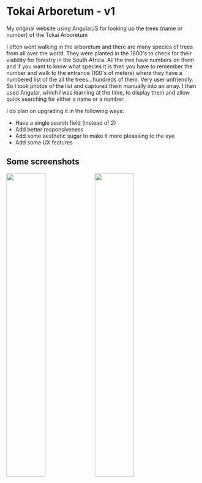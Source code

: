 # Tokai Arboretum - v1
My original website using AngularJS for looking up the trees (name or number) of the Tokai Arboretum

I often went walking in the arboretum and there are many species of trees from all over the world.  They were planted in the 1800's to check for their viability for forestry in the South Africa.  All the tree have numbers on them and if you want to know what species it is then you have to remember the number and walk to the entrance (100's of meters) where they have a numbered list of the all the trees...hundreds of them.  Very user unfriendly.  So I took photos of the list and captured them manually into an array.  I then used Angular, which I was learning at the time, to display them and allow quick searching for either a name or a number.

I do plan on upgrading it in the following ways:
* Have a single search field (instead of 2)
* Add better responsiveness
* Add some aesthetic sugar to make it more pleaasing to the eye
* Add some UX features

## Some screenshots
<img src="https://github.com/dalebotha/tokai_arboretum_v1/blob/master/images/name-search.png" width="45%"></img> <img src="https://github.com/dalebotha/tokai_arboretum_v1/blob/master/images/number-search.png" width="45%"></img> 
